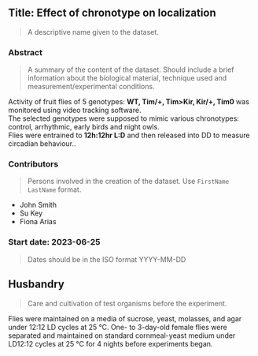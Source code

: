 ## Title: Effect of chronotype on localization
> A descriptive name given to the dataset.

### Abstract
> A summary of the content of the dataset.
> Should include a brief information about the biological material, technique used and measurement/experimental conditions.
> 
Activity of fruit flies of 5 genotypes: **WT, Tim/+, Tim>Kir, Kir/+, Tim0** was monitored using video tracking software.  
The selected genotypes were supposed to mimic various chronotypes: control, arrhythmic, early birds and night owls.  
Flies were entrained to **12h:12hr L:D** and then released into DD to measure circadian behaviour.. 

### Contributors
> Persons involved in the creation of the dataset. Use `FirstName LastName` format. 
- John Smith
- Su Key
- Fiona Arias

### Start date: 2023-06-25
> Dates should be in the ISO format YYYY-MM-DD

## Husbandry
> Care and cultivation of test organisms before the experiment.  
>
Flies were maintained on a media of sucrose, yeast, molasses, and agar under 12:12 LD cycles at 25 °C. 
One- to 3-day-old female flies were separated and maintained on standard cornmeal-yeast medium under LD12:12 cycles at 25 °C for 4 nights before experiments began. 

